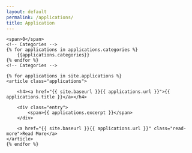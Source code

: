```yaml
---
layout: default
permalink: /applications/
title: Application
---
```


<div class="posts font-small">

    <span>0</span>
    <!-- Categories -->
    {% for applications in applications.categories %}
        {{applications.categories}}
    {% endfor %}
    <!-- Categories -->

    {% for applications in site.applications %}
    <article class="applications">

        <h4><a href="{{ site.baseurl }}{{ applications.url }}">{{ applications.title }}</a></h4>

        <div class="entry">
            <span>{{ applications.excerpt }}</span>
        </div>

        <a href="{{ site.baseurl }}{{ applications.url }}" class="read-more">Read More</a>
    </article>
    {% endfor %}
</div>
